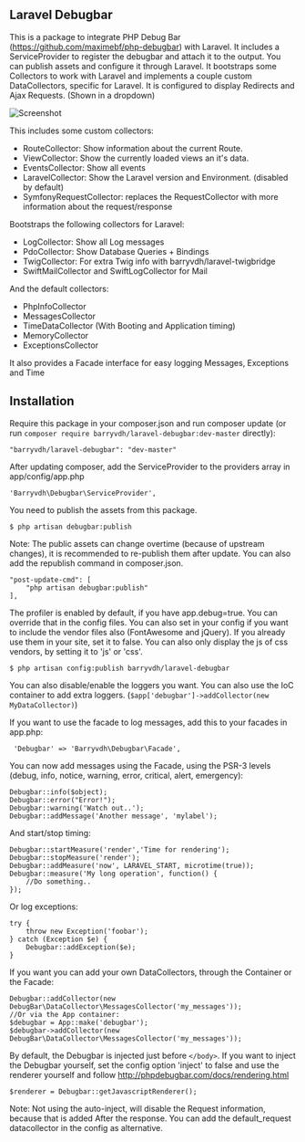 ## Laravel Debugbar

This is a package to integrate PHP Debug Bar (https://github.com/maximebf/php-debugbar) with Laravel.
It includes a ServiceProvider to register the debugbar and attach it to the output. You can publish assets and configure it through Laravel.
It bootstraps some Collectors to work with Laravel and implements a couple custom DataCollectors, specific for Laravel.
It is configured to display Redirects and Ajax Requests. (Shown in a dropdown)

![Screenshot](http://i.imgur.com/GVc6C9g.png)

This includes some custom collectors:
 - RouteCollector: Show information about the current Route.
 - ViewCollector: Show the currently loaded views an it's data.
 - EventsCollector: Show all events
 - LaravelCollector: Show the Laravel version and Environment. (disabled by default)
 - SymfonyRequestCollector: replaces the RequestCollector with more information about the request/response

Bootstraps the following collectors for Laravel:
 - LogCollector: Show all Log messages
 - PdoCollector: Show Database Queries + Bindings
 - TwigCollector: For extra Twig info with barryvdh/laravel-twigbridge
 - SwiftMailCollector and SwiftLogCollector for Mail

And the default collectors:
 - PhpInfoCollector
 - MessagesCollector
 - TimeDataCollector (With Booting and Application timing)
 - MemoryCollector
 - ExceptionsCollector

It also provides a Facade interface for easy logging Messages, Exceptions and Time

## Installation

Require this package in your composer.json and run composer update (or run `composer require barryvdh/laravel-debugbar:dev-master` directly):

    "barryvdh/laravel-debugbar": "dev-master"

After updating composer, add the ServiceProvider to the providers array in app/config/app.php

    'Barryvdh\Debugbar\ServiceProvider',

You need to publish the assets from this package.

    $ php artisan debugbar:publish

Note: The public assets can change overtime (because of upstream changes), it is recommended to re-publish them after update. You can also add the republish command in composer.json.

    "post-update-cmd": [
        "php artisan debugbar:publish"
    ],

The profiler is enabled by default, if you have app.debug=true. You can override that in the config files.
You can also set in your config if you want to include the vendor files also (FontAwesome and jQuery). If you already use them in your site, set it to false.
You can also only display the js of css vendors, by setting it to 'js' or 'css'.

    $ php artisan config:publish barryvdh/laravel-debugbar

You can also disable/enable the loggers you want. You can also use the IoC container to add extra loggers. (`$app['debugbar']->addCollector(new MyDataCollector)`)

If you want to use the facade to log messages, add this to your facades in app.php:

     'Debugbar' => 'Barryvdh\Debugbar\Facade',

You can now add messages using the Facade, using the PSR-3 levels (debug, info, notice, warning, error, critical, alert, emergency):

    Debugbar::info($object);
    Debugbar::error("Error!");
    Debugbar::warning('Watch out..');
    Debugbar::addMessage('Another message', 'mylabel');

And start/stop timing:

    Debugbar::startMeasure('render','Time for rendering');
    Debugbar::stopMeasure('render');
    Debugbar::addMeasure('now', LARAVEL_START, microtime(true));
    Debugbar::measure('My long operation', function() {
        //Do something..
    });

Or log exceptions:

    try {
        throw new Exception('foobar');
    } catch (Exception $e) {
        Debugbar::addException($e);
    }

If you want you can add your own DataCollectors, through the Container or the Facade:

    Debugbar::addCollector(new DebugBar\DataCollector\MessagesCollector('my_messages'));
    //Or via the App container:
    $debugbar = App::make('debugbar');
    $debugbar->addCollector(new DebugBar\DataCollector\MessagesCollector('my_messages'));

By default, the Debugbar is injected just before `</body>`. If you want to inject the Debugbar yourself,
set the config option 'inject' to false and use the renderer yourself and follow http://phpdebugbar.com/docs/rendering.html

    $renderer = Debugbar::getJavascriptRenderer();

Note: Not using the auto-inject, will disable the Request information, because that is added After the response.
You can add the default_request datacollector in the config as alternative.